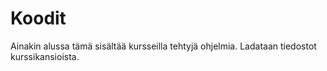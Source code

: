 # Koodit
Ainakin alussa tämä sisältää kursseilla tehtyjä ohjelmia.
Ladataan tiedostot kurssikansioista.
